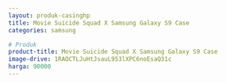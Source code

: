 ```yaml
---
layout: produk-casinghp
title: Movie Suicide Squad X Samsung Galaxy S9 Case
categories: samsung

# Produk
product-title: Movie Suicide Squad X Samsung Galaxy S9 Case
image-drive: 1RAOCTLJuHtJsauL953lXPC6noEsaQ31c
harga: 90000
---
```

